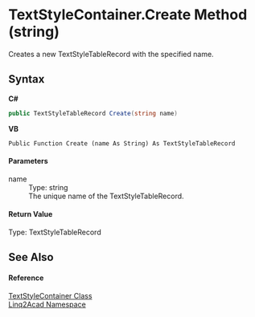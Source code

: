 # TextStyleContainer.Create Method (string)
 

Creates a new TextStyleTableRecord with the specified name.

## Syntax

**C#**<br />
``` C#
public TextStyleTableRecord Create(string name)
```

**VB**<br />
``` VB
Public Function Create (name As String) As TextStyleTableRecord
```


#### Parameters
<dl><dt>name</dt><dd>Type: string<br />The unique name of the TextStyleTableRecord.</dd></dl>

#### Return Value
Type: TextStyleTableRecord

## See Also


#### Reference
<a href="T_Linq2Acad_TextStyleContainer.md">TextStyleContainer Class</a><br /><a href="N_Linq2Acad.md">Linq2Acad Namespace</a><br />

